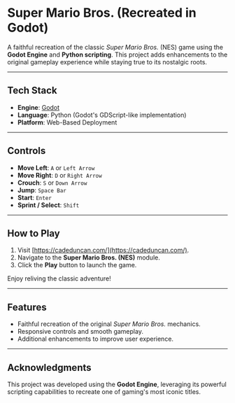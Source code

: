 # Super Mario Bros. (Recreated in Godot)

A faithful recreation of the classic *Super Mario Bros.* (NES) game using the **Godot Engine** and **Python scripting**. This project adds enhancements to the original gameplay experience while staying true to its nostalgic roots.

---

## Tech Stack
- **Engine**: [Godot](https://godotengine.org/)
- **Language**: Python (Godot's GDScript-like implementation)
- **Platform**: Web-Based Deployment

---

## Controls
- **Move Left**: `A` or `Left Arrow`
- **Move Right**: `D` or `Right Arrow`
- **Crouch**: `S` or `Down Arrow`
- **Jump**: `Space Bar`
- **Start**: `Enter`
- **Sprint / Select**: `Shift`

---

## How to Play
1. Visit [https://cadeduncan.com/](https://cadeduncan.com/).
2. Navigate to the **Super Mario Bros. (NES)** module.
3. Click the **Play** button to launch the game.

Enjoy reliving the classic adventure!

---

## Features
- Faithful recreation of the original *Super Mario Bros.* mechanics.
- Responsive controls and smooth gameplay.
- Additional enhancements to improve user experience.

---

## Acknowledgments
This project was developed using the **Godot Engine**, leveraging its powerful scripting capabilities to recreate one of gaming's most iconic titles.

